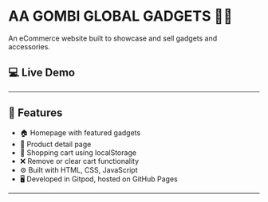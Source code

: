 # AA GOMBI GLOBAL GADGETS 🛒📱

An eCommerce website built to showcase and sell gadgets and accessories.

## 💻 Live Demo

---

## 🚀 Features

- 🏠 Homepage with featured gadgets
- 📄 Product detail page
- 🛒 Shopping cart using localStorage
- ❌ Remove or clear cart functionality
- ⚙️ Built with HTML, CSS, JavaScript
- 🖥️ Developed in Gitpod, hosted on GitHub Pages

---
